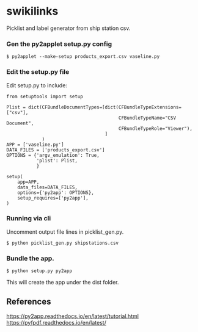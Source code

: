 # swikilinks 

Picklist and label generator from ship station csv. 

### Gen the py2applet setup.py config
```
$ py2applet --make-setup products_export.csv vaseline.py
```

### Edit the setup.py file
Edit setup.py to include:

```
from setuptools import setup

Plist = dict(CFBundleDocumentTypes=[dict(CFBundleTypeExtensions=["csv"],
                                         CFBundleTypeName="CSV Document",
                                         CFBundleTypeRole="Viewer"),
                                    ]
             )
APP = ['vaseline.py']
DATA_FILES = ['products_export.csv']
OPTIONS = {'argv_emulation': True,
           'plist': Plist,
           }

setup(
    app=APP,
    data_files=DATA_FILES,
    options={'py2app': OPTIONS},
    setup_requires=['py2app'],
)
```

### Running via cli
Uncomment output file lines in picklist_gen.py. 

```
$ python picklist_gen.py shipstations.csv 
```

### Bundle the app.
```
$ python setup.py py2app 
```

This will create the app under the dist folder.


## References
https://py2app.readthedocs.io/en/latest/tutorial.html
https://pyfpdf.readthedocs.io/en/latest/

